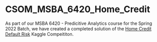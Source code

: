 # CSOM_MSBA_6420_Home_Credit
As part of our MSBA 6420 - Predicitive Analytics course for the Spring 2022 Batch, we have created a completed solution of the [Home Credit Default Risk](https://www.kaggle.com/c/home-credit-default-risk) Kaggle Compeititon.



